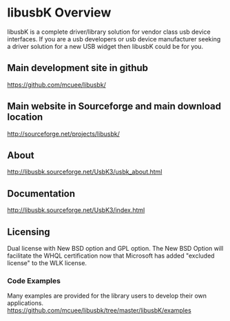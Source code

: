 # libusbK Overview #
libusbK is a complete driver/library solution for vendor class usb
device interfaces. If you are a usb developers or usb device
manufacturer seeking a driver solution for a new USB widget then
libusbK could be for you.

## Main development site in github ##
https://github.com/mcuee/libusbk/

## Main website in Sourceforge and main download location ##
http://sourceforge.net/projects/libusbk/

## About ##
http://libusbk.sourceforge.net/UsbK3/usbk_about.html

## Documentation ##
http://libusbk.sourceforge.net/UsbK3/index.html

## Licensing ##
Dual license with New BSD option and GPL option. The New BSD Option will facilitate
the WHQL certification now that Microsoft has added "excluded license"
to the WLK license.

### Code Examples ###
Many examples are provided for the library users to develop
their own applications.
https://github.com/mcuee/libusbk/tree/master/libusbK/examples

